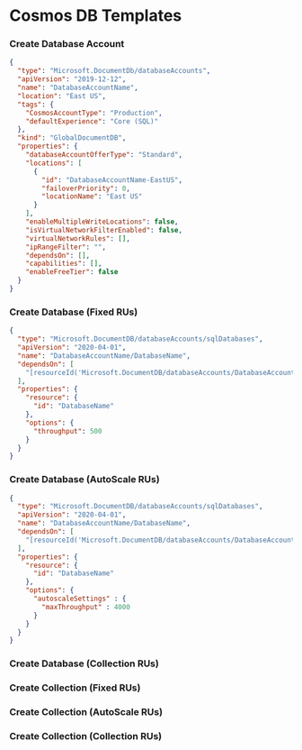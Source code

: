 # Cosmos DB Templates

### Create Database Account
``` JSON
{
  "type": "Microsoft.DocumentDb/databaseAccounts",
  "apiVersion": "2019-12-12",
  "name": "DatabaseAccountName",
  "location": "East US",
  "tags": {
    "CosmosAccountType": "Production",
    "defaultExperience": "Core (SQL)"
  },
  "kind": "GlobalDocumentDB",
  "properties": {
    "databaseAccountOfferType": "Standard",
    "locations": [
      {
        "id": "DatabaseAccountName-EastUS",
        "failoverPriority": 0,
        "locationName": "East US"
      }
    ],
    "enableMultipleWriteLocations": false,
    "isVirtualNetworkFilterEnabled": false,
    "virtualNetworkRules": [],
    "ipRangeFilter": "",
    "dependsOn": [],
    "capabilities": [],
    "enableFreeTier": false
  }
}
```
### Create Database (Fixed RUs)
``` JSON
{
  "type": "Microsoft.DocumentDB/databaseAccounts/sqlDatabases",
  "apiVersion": "2020-04-01",
  "name": "DatabaseAccountName/DatabaseName",
  "dependsOn": [
    "[resourceId('Microsoft.DocumentDB/databaseAccounts/DatabaseAccountName')]"
  ],
  "properties": {
    "resource": {
      "id": "DatabaseName"
    },
    "options": {
      "throughput": 500
    }
  }
}
```

### Create Database (AutoScale RUs)
``` JSON
{
  "type": "Microsoft.DocumentDB/databaseAccounts/sqlDatabases",
  "apiVersion": "2020-04-01",
  "name": "DatabaseAccountName/DatabaseName",
  "dependsOn": [
    "[resourceId('Microsoft.DocumentDB/databaseAccounts/DatabaseAccountName')]"
  ],
  "properties": {
    "resource": {
      "id": "DatabaseName"
    },
    "options": {
      "autoscaleSettings" : {
        "maxThroughput" : 4000
      }
    }
  }
}
```

### Create Database (Collection RUs)

### Create Collection (Fixed RUs)

### Create Collection (AutoScale RUs)

### Create Collection (Collection RUs)